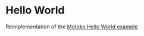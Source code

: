 # Hello World

Reimplementation of the [Motoko Hello World example](https://github.com/dfinity/examples/tree/master/motoko/hello-world)